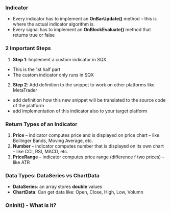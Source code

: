 ### Indicator

- Every indicator has to implement an **OnBarUpdate()** method – this is where the actual indicator algorithm is.
- Every signal has to implement an **OnBlockEvaluate()** method that returns true or false

### 2 Important Steps
1. **Step 1**: Implement a custom indicator in SQX
- This is the 1st half part
- The custom indicator only runs in SQX 
2. **Step 2**: Add definition to the snippet to work on other platforms like MetaTrader
- add definition how this new snippet will be translated to the source code of the platform
- add implementation of this indicator also to your target platform

### Return Types of an Indicator

1. **Price** – indicator computes price and is displayed on price chart – like Bollinger Bands, Moving Average, etc.
2. **Number** – indicator computes number that is displayed on its own chart – like CCI, RSI, MACD, etc.
3. **PriceRange** – indicator computes price range (difference f two prices) – like ATR


### Data Types: DataSeries vs ChartData

- **DataSeries**: an array stores **double** values
- **ChartData**: Can get data like: Open, Close, High, Low, Volumn


### OnInit() - What is it?
